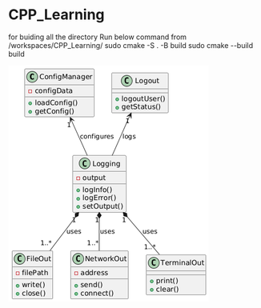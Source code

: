 # CPP_Learning

for buiding all the directory Run below command from /workspaces/CPP_Learning/
sudo cmake -S . -B build
sudo cmake --build build




![alt text](image.png)